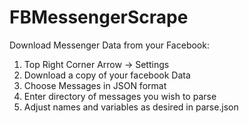 # FBMessengerScrape

Download Messenger Data from your Facebook:
1. Top Right Corner Arrow -> Settings
2. Download a copy of your facebook Data
3. Choose Messages in JSON format
4. Enter directory of messages you wish to parse
5. Adjust names and variables as desired in parse.json
